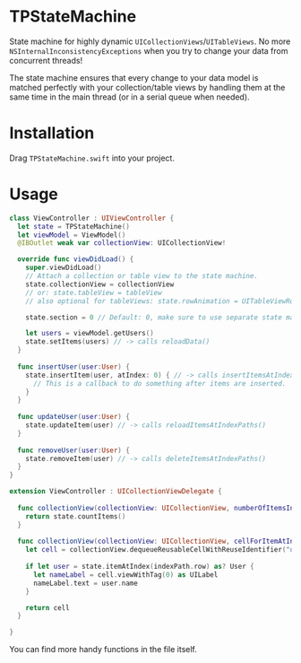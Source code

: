 TPStateMachine
==============

State machine for highly dynamic `UICollectionViews`/`UITableViews`. No more `NSInternalInconsistencyExceptions` when you try to change your data from concurrent threads!

The state machine ensures that every change to your data model is matched perfectly with your collection/table views by handling them at the same time in the main thread (or in a serial queue when needed).

# Installation

Drag `TPStateMachine.swift` into your project.

# Usage

```swift
class ViewController : UIViewController {
  let state = TPStateMachine()
  let viewModel = ViewModel()
  @IBOutlet weak var collectionView: UICollectionView!

  override func viewDidLoad() {
    super.viewDidLoad()
    // Attach a collection or table view to the state machine.
    state.collectionView = collectionView
    // or: state.tableView = tableView
    // also optional for tableViews: state.rowAnimation = UITableViewRowAnimation.Middle

    state.section = 0 // Default: 0, make sure to use separate state machines for each section.

    let users = viewModel.getUsers()
    state.setItems(users) // -> calls reloadData()
  }
  
  func insertUser(user:User) {
    state.insertItem(user, atIndex: 0) { // -> calls insertItemsAtIndexPaths()
      // This is a callback to do something after items are inserted.
    } 
  }
  
  func updateUser(user:User) {
    state.updateItem(user) // -> calls reloadItemsAtIndexPaths()
  }
  
  func removeUser(user:User) {
    state.removeItem(user) // -> calls deleteItemsAtIndexPaths()
  }
}

extension ViewController : UICollectionViewDelegate {
  
  func collectionView(collectionView: UICollectionView, numberOfItemsInSection section: Int) -> Int {
    return state.countItems()
  }
  
  func collectionView(collectionView: UICollectionView, cellForItemAtIndexPath indexPath: NSIndexPath) -> UICollectionViewCell {
    let cell = collectionView.dequeueReusableCellWithReuseIdentifier("userCell", forIndexPath: indexPath) as UICollectionViewCell
    
    if let user = state.itemAtIndex(indexPath.row) as? User {
      let nameLabel = cell.viewWithTag(0) as UILabel
      nameLabel.text = user.name
    }

    return cell
  }

}

```
You can find more handy functions in the file itself.
